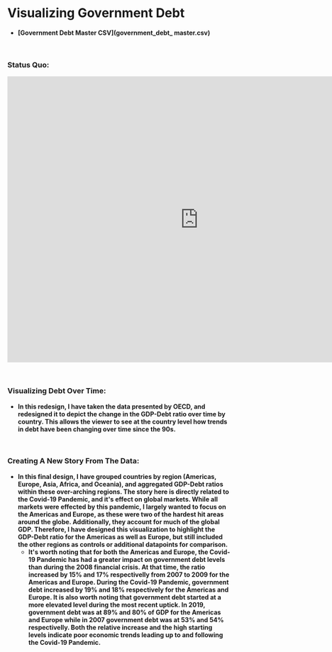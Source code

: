 # <strong>Visualizing Government Debt<strong>
  
- [Government Debt Master CSV](government_debt_ master.csv)

&nbsp;&nbsp;&nbsp;&nbsp;&nbsp;&nbsp;
  
### Status Quo:
  
  <iframe src="https://data.oecd.org/chart/6S0A" width="860" height="645" style="border: 0" mozallowfullscreen="true" webkitallowfullscreen="true" allowfullscreen="true"><a href="https://data.oecd.org/chart/6S0A" target="_blank">OECD Chart: General government debt, Total, % of GDP, Annual, 2017</a></iframe>
  
&nbsp;&nbsp;&nbsp;&nbsp;&nbsp;&nbsp;

### Visualizing Debt Over Time:
  - In this redesign, I have taken the data presented by OECD, and redesigned it to depict the change in the GDP-Debt ratio over time by country. This allows the viewer to see at the country level how trends in debt have been changing over time since the 90s.
  
  
  <div class="flourish-embed flourish-chart" data-src="visualisation/11691730"><script src="https://public.flourish.studio/resources/embed.js"></script></div>
  
&nbsp;&nbsp;&nbsp;&nbsp;&nbsp;&nbsp;

### Creating A New Story From The Data:
  - In this final design, I have grouped countries by region (Americas, Europe, Asia, Africa, and Oceania), and aggregated GDP-Debt ratios within these over-arching regions. The story here is directly related to the Covid-19 Pandemic, and it's effect on global markets. While all markets were effected by this pandemic, I largely wanted to focus on the Americas and Europe, as these were two of the hardest hit areas around the globe. Additionally, they account for much of the global GDP. Therefore, I have designed this visualization to highlight the GDP-Debt ratio for the Americas as well as Europe, but still included the other regions as controls or additional datapoints for comparison.
    - It's worth noting that for both the Americas and Europe, the Covid-19 Pandemic has had a greater impact on government debt levels than during the 2008 financial crisis. At that time, the ratio increased by 15% and 17% respectivelly from 2007 to 2009 for the Americas and Europe. During the Covid-19 Pandemic, government debt increased by 19% and 18% respectively for the Americas and Europe. It is also worth noting that government debt started at a more elevated level during the most recent uptick. In 2019, government debt was at 89% and 80% of GDP for the Americas and Europe while in 2007 government debt was at 53% and 54% respectivelly. Both the relative increase and the high starting levels indicate poor economic trends leading up to and following the Covid-19 Pandemic.
  
  <div class="flourish-embed flourish-chart" data-src="visualisation/11692050"><script src="https://public.flourish.studio/resources/embed.js"></script></div>

